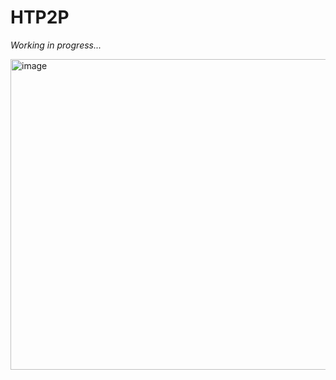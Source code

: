 # HTP2P

_Working in progress..._

<img width="1054" height="497" alt="image" src="https://github.com/user-attachments/assets/3ee05e19-240a-4991-8eb7-9ea40d87de07" />


